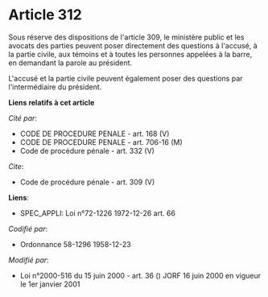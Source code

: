 # Article 312

Sous réserve des dispositions de l'article 309, le ministère public et les avocats des parties peuvent poser directement des
questions à l'accusé, à la partie civile, aux témoins et à toutes les personnes appelées à la barre, en demandant la parole
au président. 

L'accusé et la partie civile peuvent également poser des questions par l'intermédiaire du président.

**Liens relatifs à cet article**

_Cité par_:

  - CODE DE PROCEDURE PENALE - art. 168 (V)
  - CODE DE PROCEDURE PENALE - art. 706-16 (M)
  - Code de procédure pénale - art. 332 (V)

_Cite_:

  - Code de procédure pénale - art. 309 (V)

**Liens**:

  - SPEC_APPLI: Loi n°72-1226 1972-12-26 art. 66

_Codifié par_:

  - Ordonnance 58-1296 1958-12-23

_Modifié par_:

  - Loi n°2000-516 du 15 juin 2000 - art. 36 () JORF 16 juin 2000 en vigueur le 1er janvier 2001
